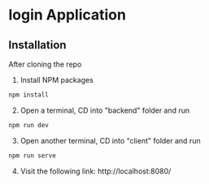 # login Application

## Installation

<p>After cloning the repo</p>

1. Install NPM packages
```sh
npm install
```

2. Open a terminal, CD into "backend" folder and run 
```sh
npm run dev
```

3. Open another terminal, CD into "client" folder and run 
```sh
npm run serve
```

4. Visit the following link: http://localhost:8080/ 